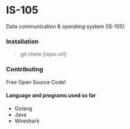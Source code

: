 # IS-105

Data communication & operating system (IS-105)

### Installation


> git clone [repo-url]


### Contributing

Free Open Source Code! 

#### Language and programs used so far
- Golang
- Java
- Wireshark


